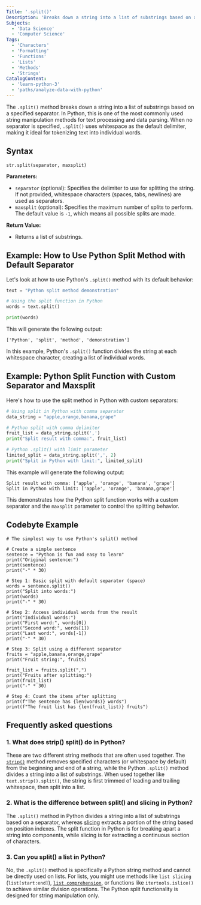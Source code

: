 ```yaml
---
Title: '.split()'
Description: 'Breaks down a string into a list of substrings based on a specified separator.'
Subjects:
  - 'Data Science'
  - 'Computer Science'
Tags:
  - 'Characters'
  - 'Formatting'
  - 'Functions'
  - 'Lists'
  - 'Methods'
  - 'Strings'
CatalogContent:
  - 'learn-python-3'
  - 'paths/analyze-data-with-python'
---
```


The `.split()` method breaks down a string into a list of substrings based on a specified separator. In Python, this is one of the most commonly used string manipulation methods for text processing and data parsing. When no separator is specified, `.split()` uses whitespace as the default delimiter, making it ideal for tokenizing text into individual words.

## Syntax

```pseudo
str.split(separator, maxsplit)
```

**Parameters:**

- `separator` (optional): Specifies the delimiter to use for splitting the string. If not provided, whitespace characters (spaces, tabs, newlines) are used as separators.
- `maxsplit` (optional): Specifies the maximum number of splits to perform. The default value is `-1`, which means all possible splits are made.

**Return Value:**

- Returns a list of substrings.

## Example: How to Use Python Split Method with Default Separator

Let's look at how to use Python's `.split()` method with its default behavior:

```py
text = "Python split method demonstration"

# Using the split function in Python
words = text.split()

print(words)
```

This will generate the following output:

```shell
['Python', 'split', 'method', 'demonstration']
```

In this example, Python's `.split()` function divides the string at each whitespace character, creating a list of individual words.

## Example: Python Split Function with Custom Separator and Maxsplit

Here's how to use the split method in Python with custom separators:

```py
# Using split in Python with comma separator
data_string = "apple,orange,banana,grape"

# Python split with comma delimiter
fruit_list = data_string.split(',')
print("Split result with comma:", fruit_list)

# Python .split() with limit parameter 
limited_split = data_string.split(',', 2)
print("Split in Python with limit:", limited_split)
```

This example will generate the following output:

```shell
Split result with comma: ['apple', 'orange', 'banana', 'grape']
Split in Python with limit: ['apple', 'orange', 'banana,grape']
```

This demonstrates how the Python split function works with a custom separator and the `maxsplit` parameter to control the splitting behavior.

## Codebyte Example

```codebyte/python
# The simplest way to use Python's split() method

# Create a simple sentence
sentence = "Python is fun and easy to learn"
print("Original sentence:")
print(sentence)
print("-" * 30)

# Step 1: Basic split with default separator (space)
words = sentence.split()
print("Split into words:")
print(words)
print("-" * 30)

# Step 2: Access individual words from the result
print("Individual words:")
print("First word:", words[0])
print("Second word:", words[1])
print("Last word:", words[-1])
print("-" * 30)

# Step 3: Split using a different separator
fruits = "apple,banana,orange,grape"
print("Fruit string:", fruits)

fruit_list = fruits.split(",")
print("Fruits after splitting:")
print(fruit_list)
print("-" * 30)

# Step 4: Count the items after splitting
print(f"The sentence has {len(words)} words")
print(f"The fruit list has {len(fruit_list)} fruits")
```

## Frequently asked questions

### 1. What does strip() split() do in Python?

These are two different string methods that are often used together. The [`strip()`](https://www.codecademy.com/resources/docs/python/strings/strip) method removes specified characters (or whitespace by default) from the beginning and end of a string, while the Python `.split()` method divides a string into a list of substrings. When used together like `text.strip().split()`, the string is first trimmed of leading and trailing whitespace, then split into a list.

### 2. What is the difference between split() and slicing in Python?
The `.split()` method in Python divides a string into a list of substrings based on a separator, whereas [slicing](https://www.codecademy.com/resources/docs/python/built-in-functions/slice) extracts a portion of the string based on position indexes. The split function in Python is for breaking apart a string into components, while slicing is for extracting a continuous section of characters.

### 3. Can you split() a list in Python?
No, the `.split()` method is specifically a Python string method and cannot be directly used on lists. For lists, you might use methods like `list slicing` (`list[start:end]`), [`list comprehension`](https://www.codecademy.com/resources/docs/python/list-comprehension), or functions like `itertools.islice()` to achieve similar division operations. The Python split functionality is designed for string manipulation only.
